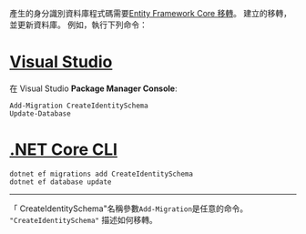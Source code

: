 產生的身分識別資料庫程式碼需要[Entity Framework Core 移轉](/ef/core/managing-schemas/migrations/)。 建立的移轉，並更新資料庫。 例如，執行下列命令：

# <a name="visual-studiotabvisual-studio"></a>[Visual Studio](#tab/visual-studio)

在 Visual Studio **Package Manager Console**:

```PMC
Add-Migration CreateIdentitySchema
Update-Database
```

# <a name="net-core-clitabnetcore-cli"></a>[.NET Core CLI](#tab/netcore-cli)

```cli
dotnet ef migrations add CreateIdentitySchema
dotnet ef database update
```

------

「 CreateIdentitySchema"名稱參數`Add-Migration`是任意的命令。 `"CreateIdentitySchema"` 描述如何移轉。